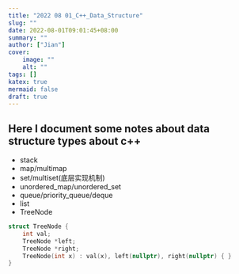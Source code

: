 ```yaml
---
title: "2022 08 01_C++_Data_Structure"
slug: ""
date: 2022-08-01T09:01:45+08:00
summary: ""
author: ["Jian"]
cover:
    image: ""
    alt: ""
tags: []
katex: true
mermaid: false
draft: true
---
```

## Here I document some notes about data structure types about c++

- stack
- map/multimap
- set/multiset(底层实现机制)
- unordered_map/unordered_set
- queue/priority_queue/deque
- list
- TreeNode

```c++
struct TreeNode {
    int val;
    TreeNode *left;
    TreeNode *right;
    TreeNode(int x) : val(x), left(nullptr), right(nullptr) { }
}
```